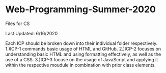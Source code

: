 # Web-Programming-Summer-2020
 Files for CS

Last Updated: 6/16/2020


Each ICP should be broken down into their individual folder respectively.
1.)ICP-1 commands basic usage of HTML and GitHub.
2.)ICP-2 focuses on understanding basic HTML and using formatting effectively, as well as the use of a CSS.
3.)ICP-3 focuse on the usage of JavaScript and applying it within the respective moudule in combination with prior class elements. 


